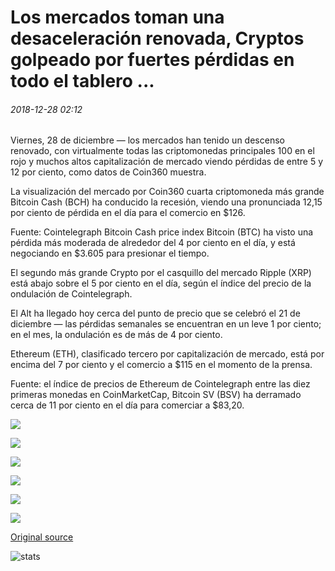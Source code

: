 # Los mercados toman una desaceleración renovada, Cryptos golpeado por fuertes pérdidas en todo el tablero ...

###### 2018-12-28 02:12

Viernes, 28 de diciembre — los mercados han tenido un descenso renovado, con virtualmente todas las criptomonedas principales 100 en el rojo y muchos altos capitalización de mercado viendo pérdidas de entre 5 y 12 por ciento, como datos de Coin360 muestra.

La visualización del mercado por Coin360 cuarta criptomoneda más grande Bitcoin Cash (BCH) ha conducido la recesión, viendo una pronunciada 12,15 por ciento de pérdida en el día para el comercio en $126.

Fuente: Cointelegraph Bitcoin Cash price index Bitcoin (BTC) ha visto una pérdida más moderada de alrededor del 4 por ciento en el día, y está negociando en $3.605 para presionar el tiempo.

El segundo más grande Crypto por el casquillo del mercado Ripple (XRP) está abajo sobre el 5 por ciento en el día, según el índice del precio de la ondulación de Cointelegraph.

El Alt ha llegado hoy cerca del punto de precio que se celebró el 21 de diciembre — las pérdidas semanales se encuentran en un leve 1 por ciento; en el mes, la ondulación es de más de 4 por ciento.

Ethereum (ETH), clasificado tercero por capitalización de mercado, está por encima del 7 por ciento y el comercio a $115 en el momento de la prensa.

Fuente: el índice de precios de Ethereum de Cointelegraph entre las diez primeras monedas en CoinMarketCap, Bitcoin SV (BSV) ha derramado cerca de 11 por ciento en el día para comerciar a $83,20.

![](https://s3.cointelegraph.com/storage/uploads/view/68a4cc2a73e3fbcae146c406c28f2bd4.png)

![](https://s3.cointelegraph.com/storage/uploads/view/c5c20b6ddb659ff32efb38a8200bd5ca.png)

![](https://s3.cointelegraph.com/storage/uploads/view/168811ff9b3111ebce42a88df3a08986.png)

![](https://s3.cointelegraph.com/storage/uploads/view/3392d1b4409a99bab1499f2fd9456904.png)

![](https://s3.cointelegraph.com/storage/uploads/view/e6c3b7c63012f59adf27f4bcaf33298d.png)

![](https://s3.cointelegraph.com/storage/uploads/view/bdd259d6aaf4756bdb60b7f8be61113a.png)

[Original source](https://cointelegraph.com/news/markets-take-renewed-downturn-cryptos-hit-by-strong-losses-across-the-board)

![stats](https://c.statcounter.com/11760860/0/a89fa40b/1/ "stats")